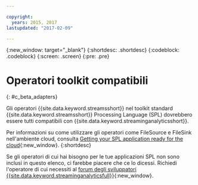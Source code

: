 ```yaml
---

copyright:
  years: 2015, 2017
lastupdated: "2017-02-09"

---
```


<!-- Attribute definitions --> 
{:new_window: target="_blank"}
{:shortdesc: .shortdesc}
{:codeblock: .codeblock}
{:screen: .screen}
{:pre: .pre}

# Operatori toolkit compatibili
{: #c_beta_adapters}

Gli operatori {{site.data.keyword.streamsshort}} nel toolkit standard {{site.data.keyword.streamsshort}} Processing Language (SPL) dovrebbero essere tutti compatibili con {{site.data.keyword.streaminganalyticsshort}}.

Per informazioni su come utilizzare gli operatori come FileSource e FileSink nell'ambiente cloud, consulta
[Getting your SPL application ready for the cloud](https://developer.ibm.com/streamsdev/docs/getting-spl-application-ready-cloud/){:new_window}.
{:shortdesc}

Se gli operatori di cui hai bisogno per le tue applicazioni SPL non sono inclusi in questo elenco,
ci farebbe piacere che ce lo dicessi. Richiedi l'operatore di cui necessiti al [forum degli sviluppatori {{site.data.keyword.streaminganalyticsfull}}](https://developer.ibm.com/answers/topics/streaming-analytics.html){:new_window}.
